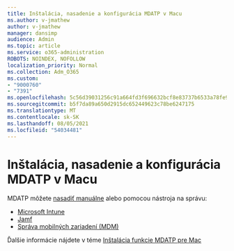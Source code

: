 ```yaml
---
title: Inštalácia, nasadenie a konfigurácia MDATP v Macu
ms.author: v-jmathew
author: v-jmathew
manager: dansimp
audience: Admin
ms.topic: article
ms.service: o365-administration
ROBOTS: NOINDEX, NOFOLLOW
localization_priority: Normal
ms.collection: Adm_O365
ms.custom:
- "9000760"
- "7391"
ms.openlocfilehash: 5c56d39031256c91a664fd3f696632bcf8e83737b6533a78fe9960ec677509c8
ms.sourcegitcommit: b5f7da89a650d2915dc652449623c78be6247175
ms.translationtype: MT
ms.contentlocale: sk-SK
ms.lasthandoff: 08/05/2021
ms.locfileid: "54034481"
---
```

# <a name="install-deploy-and-configure-mdatp-on-a-mac"></a>Inštalácia, nasadenie a konfigurácia MDATP v Macu

MDATP môžete [nasadiť manuálne](https://docs.microsoft.com/windows/security/threat-protection/microsoft-defender-atp/mac-install-manually) alebo pomocou nástroja na správu:

- [Microsoft Intune](https://go.microsoft.com/fwlink/?linkid=2144548)
- [Jamf](https://docs.microsoft.com/windows/security/threat-protection/microsoft-defender-atp/mac-install-with-jamf)
- [Správa mobilných zariadení (MDM)](https://docs.microsoft.com/windows/security/threat-protection/microsoft-defender-atp/mac-install-with-other-mdm)

Ďalšie informácie nájdete v téme [Inštalácia funkcie MDATP pre Mac](https://go.microsoft.com/fwlink/?linkid=2144672)
